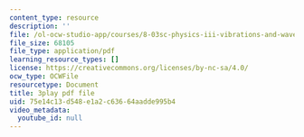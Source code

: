 ```yaml
---
content_type: resource
description: ''
file: /ol-ocw-studio-app/courses/8-03sc-physics-iii-vibrations-and-waves-fall-2016/75e14c13d548e1a2c63664aadde995b4_In0E5_JrPpo.pdf
file_size: 68105
file_type: application/pdf
learning_resource_types: []
license: https://creativecommons.org/licenses/by-nc-sa/4.0/
ocw_type: OCWFile
resourcetype: Document
title: 3play pdf file
uid: 75e14c13-d548-e1a2-c636-64aadde995b4
video_metadata:
  youtube_id: null
---
```

